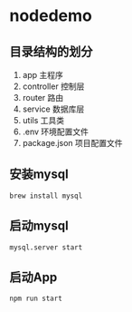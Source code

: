 # nodedemo

## 目录结构的划分
1. app 主程序
2. controller 控制层
3. router 路由
4. service 数据库层
5. utils 工具类
6. .env 环境配置文件
7. package.json 项目配置文件

## 安装mysql
`brew install mysql`

## 启动mysql
`mysql.server start`

## 启动App
`npm run start` 